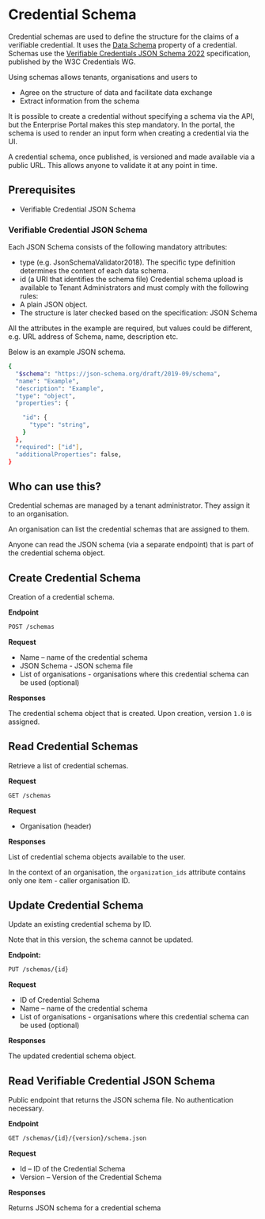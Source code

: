 # Credential Schema

Credential schemas are used to define the structure for the claims of a verifiable credential. It uses the [Data Schema](https://www.w3.org/TR/vc-data-model/#data-schemas) property of a credential. Schemas use the [Verifiable Credentials JSON Schema 2022](https://w3c-ccg.github.io/vc-json-schemas/) specification, published by the W3C Credentials WG.

Using schemas allows tenants, organisations and users to

- Agree on the structure of data and facilitate data exchange
- Extract information from the schema

It is possible to create a credential without specifying a schema via the API, but the Enterprise Portal makes this step mandatory. In the portal, the schema is used to render an input form when creating a credential via the UI.

A credential schema, once published, is versioned and made available via a public URL. This allows anyone to validate it at any point in time.

## Prerequisites

- Verifiable Credential JSON Schema

### Verifiable Credential JSON Schema

Each JSON Schema consists of the following mandatory attributes:

- type (e.g. JsonSchemaValidator2018). The specific type definition determines the content of each data schema.
- id (a URI that identifies the schema file)
Credential schema upload is available to Tenant Administrators and must comply with the following rules:
- A plain JSON object.
- The structure is later checked based on the specification: JSON Schema

All the attributes in the example are required, but values could be different, e.g. URL address of Schema, name, description etc.

Below is an example JSON schema.

```bash
{
  "$schema": "https://json-schema.org/draft/2019-09/schema",
  "name": "Example",
  "description": "Example",
  "type": "object",
  "properties": {

    "id": {
      "type": "string",
    }
  },
  "required": ["id"],
  "additionalProperties": false,
}
```

## Who can use this?

Credential schemas are managed by a tenant administrator. They assign it to an organisation.

An organisation can list the credential schemas that are assigned to them.

Anyone can read the JSON schema (via a separate endpoint) that is part of the credential schema object.

## Create Credential Schema

Creation of a credential schema.

**Endpoint**

```bash
POST /schemas
```

**Request**

* Name – name of the credential schema
* JSON Schema - JSON schema file
* List of organisations - organisations where this credential schema can be used (optional)

**Responses**

The credential schema object that is created. Upon creation, version `1.0` is assigned.

## Read Credential Schemas

Retrieve a list of credential schemas.

**Request**

```bash
GET /schemas
 ```

**Request**

* Organisation (header)

**Responses**

List of credential schema objects available to the user.

In the context of an organisation, the `organization_ids` attribute contains only one item - caller organisation ID.

## Update Credential Schema

Update an existing credential schema by ID.

Note that in this version, the schema cannot be updated.

**Endpoint:**

```bash
PUT /schemas/{id}
 ```
**Request**

* ID of Credential Schema
* Name – name of the credential schema
* List of organisations - organisations where this credential schema can be used (optional)

**Responses**

The updated credential schema object.

## Read Verifiable Credential JSON Schema

Public endpoint that returns the JSON schema file. No authentication necessary.

**Endpoint**

```bash
GET /schemas/{id}/{version}/schema.json
```

**Request**

* Id – ID of the Credential Schema
* Version – Version of the Credential Schema

**Responses**

Returns JSON schema for a credential schema
